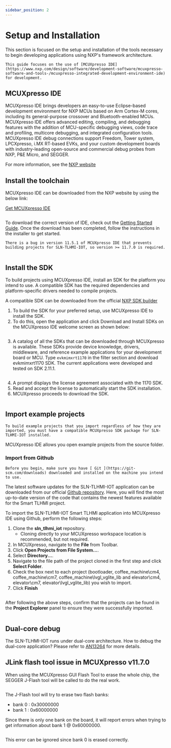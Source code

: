 ```yaml
---
sidebar_position: 2
---
```


# Setup and Installation

This section is focused on the setup and installation of the tools necessary to begin developing applications using NXP's framework architecture.

```{note}
This guide focuses on the use of [MCUXpresso IDE](https://www.nxp.com/design/software/development-software/mcuxpresso-software-and-tools-/mcuxpresso-integrated-development-environment-ide) for development.
```
## MCUXpresso IDE

MCUXpresso IDE brings developers an easy-to-use Eclipse-based development environment for NXP MCUs based on Arm Cortex-M cores, including its general-purpose crossover and Bluetooth-enabled MCUs. MCUXpresso IDE offers advanced editing, compiling, and debugging features with the addition of MCU-specific debugging views, code trace and profiling, multicore debugging, and integrated configuration tools. MCUXpresso IDE debug connections support Freedom, Tower system, LPCXpresso, i.MX RT-based EVKs, and your custom development boards with industry-leading open-source and commercial debug probes from NXP, P&E Micro, and SEGGER.

For more information, see the [NXP website](https://www.nxp.com/design/software/development-software/mcuxpresso-software-and-tools-/mcuxpresso-integrated-development-environment-ide)

## Install the toolchain

MCUXpresso IDE can be downloaded from the NXP website by using the below link:

[Get MCUXpresso IDE](https://www.nxp.com/webapp/swlicensing/sso/downloadSoftware.sp?catid=MCUXPRESSO)

<fig>
    <image href = "img/Download_MCUXpresso_IDE.jpg"/>
</fig>

To download the correct version of IDE, check out the [Getting Started Guide](https://www.nxp.com/document/guide/getting-started-with-the-sln-tlhmi-iot:GS-SLN-TLHMI-IOT). Once the download has been completed, follow the instructions in the installer to get started.

```{note}
There is a bug in version 11.5.1 of MCUXpresso IDE that prevents building projects for SLN-TLHMI-IOT, so version >= 11.7.0 is required.
```

<fig>
    <image href="img/Check_MCUXpresso_IDE_version.jpg"/>
</fig>

## Install the SDK

To build projects using MCUXpresso IDE, install an SDK for the platform you intend to use. A compatible SDK has the required dependencies and platform-specific drivers needed to compile projects.

A compatible SDK can be downloaded from the official [NXP SDK builder](https://mcuxpresso.nxp.com/en/select)

1. To build the SDK for your preferred setup, use MCUXpresso IDE to install the SDK.
2. To do this, open the application and click Download and Install SDKs on the MCUXpresso IDE welcome screen as shown below:

<fig>
    <image href="img/Download_and_Install_SDKs.jpg"/>
</fig>

3. A catalog of all the SDKs that can be downloaded through MCUXpresso is available. These SDKs provide device knowledge, drivers, middleware, and reference example applications for your development board or MCU. Type `evkmimxrt1170` in the filter section and download evkmimxrt1170 SDK. The current applications were developed and tested on SDK 2.11.1.

<fig>
    <image href="img/Download_RT1170_SDK.jpg"/>
</fig>

4. A prompt displays the license agreement associated with the 1170 SDK.
5. Read and accept the license to automatically start the SDK installation.
6. MCUXpresso proceeds to download the SDK.

<fig>
    <image href="img/Install_RT1170_SDK.jpg"/>
</fig>

## Import example projects

```{note}
To build example projects that you import regardless of how they are imported, you must have a compatible MCUXpresso SDK package for SLN-TLHMI-IOT installed.
```

MCUXpresso IDE allows you  open example projects from the source folder.

### Import from Github

```{note}
Before you begin, make sure you have [ Git ](https://git-scm.com/downloads) downloaded and installed on the machine you intend to use.
```

The latest software updates for the SLN-TLHMI-IOT application can be downloaded from our official [Github repository](https://github.com/NXP/sln_tlhmi_iot). Here, you will find the most up-to-date version of the code that contains the newest features available for the Smart TLHMI project.

To import the SLN-TLHMI-IOT Smart TLHMI application into MCUXpresso IDE using Github,
perform the following steps:

1. Clone the **sln_tlhmi_iot** repository.
    * Cloning directly to your MCUXpresso workspace location is recommended, but not required.
2. In MCUXpresso, navigate to the **File** from Toolbar.
3. Click **Open Projects from File System...**.
4. Select **Directory...**.
5. Navigate to the file path of the project cloned in the first step and click **Select Folder**.
6. Check the box next to each project (bootloader, coffee_machine\cm4, coffee_machine\cm7, coffee_machine\lvgl_vglite_lib and elevator\cm4, elevator\cm7, elevator\lvgl_vglite_lib) you wish to import.
7. Click **Finish**

<fig>
    <image href="img/Open_SLN-TLHMI-IOT_projects.jpg"/>
</fig>

After following the above steps,
confirm that the projects can be found in the **Project Explorer** panel to ensure they were successfully imported.

<fig>
    <image href="img/Example_projects.jpg"/>
</fig>

## Dual-core debug

The SLN-TLHMI-IOT runs under dual-core architecture. How to debug the dual-core application? Please refer to [AN13264](https://www.nxp.com.cn/docs/en/application-note/AN13264.pdf) for more details.

## JLink flash tool issue in MCUXpresso v11.7.0
When using the MCUXpresso GUI Flash Tool to erase the whole chip, the SEGGER J-Flash tool will be called to do the real work.

<fig>
    <image href="img/mcux-gui-flash.png"/>
</fig>

The J-Flash tool will try to erase two flash banks:
- bank 0 : 0x30000000
- bank 1 : 0x60000000

Since there is only one bank on the board, it will report errors when trying to get information about bank 1 @ 0x60000000.

<fig>
    <image href="img/mcux-gui-flash-error.png"/>
</fig>

This error can be ignored since bank 0 is erased correctly.
